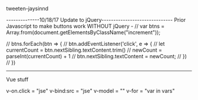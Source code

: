 tweeten-jaysinnd

--------------10/18/17 Update to jQuery------------------------------
Prior Javascript to make buttons work WITHOUT jQuery - 
// var btns = Array.from(document.getElementsByClassName("increment"));

// btns.forEach(btn => {
//     btn.addEventListener('click', e => {
//         let currentCount = btn.nextSibling.textContent.trim()
//         newCount = parseInt(currentCount) + 1
//         btn.nextSibling.textContent = newCount;
//     })
// })

-----------------------------------------------
Vue stuff

v-on.click = "jse"
v-bind:src = "jse"
v-model = ""
v-for = "var in vars"